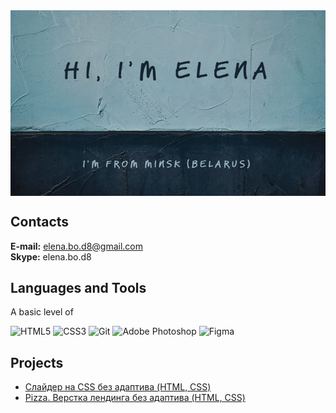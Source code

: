 <img src="./bg1.jpg" alt="" align="center">

## Contacts
**E-mail:** elena.bo.d8@gmail.com  
**Skype:** elena.bo.d8  
## Languages and Tools
A basic level of

![HTML5](https://img.shields.io/badge/html5-%23E34F26.svg?style=for-the-badge&logo=html5&logoColor=white)
![CSS3](https://img.shields.io/badge/css3-%231572B6.svg?style=for-the-badge&logo=css3&logoColor=white)
![Git](https://img.shields.io/badge/git-%23F05033.svg?style=for-the-badge&logo=git&logoColor=white)
![Adobe Photoshop](https://img.shields.io/badge/adobe%20photoshop-%2331A8FF.svg?style=for-the-badge&logo=adobe%20photoshop&logoColor=white)
![Figma](https://img.shields.io/badge/figma-%23F24E1E.svg?style=for-the-badge&logo=figma&logoColor=white)
## Projects
* [Слайдер на CSS без адаптива (HTML, CSS)](https://el-mouse.github.io/cssMemSlider/cssMemSlider/index.html)
* [Pizza. Верстка лендинга без адаптива (HTML, CSS)](https://el-mouse.github.io/Pizza/)

<!---
el-mouse/el-mouse is a ✨ special ✨ repository because its `README.md` (this file) appears on your GitHub profile.
You can click the Preview link to take a look at your changes.
--->
